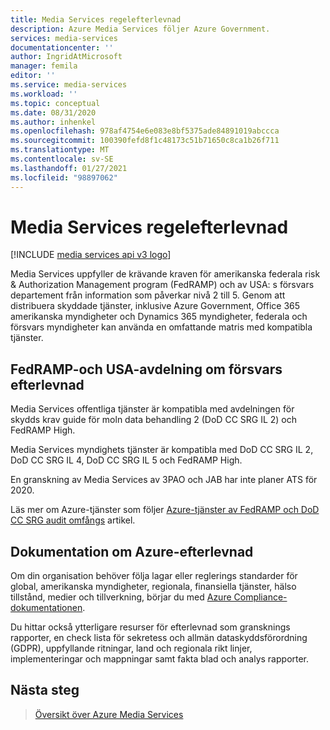 ```yaml
---
title: Media Services regelefterlevnad
description: Azure Media Services följer Azure Government.
services: media-services
documentationcenter: ''
author: IngridAtMicrosoft
manager: femila
editor: ''
ms.service: media-services
ms.workload: ''
ms.topic: conceptual
ms.date: 08/31/2020
ms.author: inhenkel
ms.openlocfilehash: 978af4754e6e083e8bf5375ade84891019abccca
ms.sourcegitcommit: 100390fefd8f1c48173c51b71650c8ca1b26f711
ms.translationtype: MT
ms.contentlocale: sv-SE
ms.lasthandoff: 01/27/2021
ms.locfileid: "98897062"
---
```

# <a name="media-services-regulatory-compliance"></a>Media Services regelefterlevnad

[!INCLUDE [media services api v3 logo](./includes/v3-hr.md)]

Media Services uppfyller de krävande kraven för amerikanska federala risk & Authorization Management program (FedRAMP) och av USA: s försvars departement från information som påverkar nivå 2 till 5. Genom att distribuera skyddade tjänster, inklusive Azure Government, Office 365 amerikanska myndigheter och Dynamics 365 myndigheter, federala och försvars myndigheter kan använda en omfattande matris med kompatibla tjänster.

## <a name="fedramp-and-us-department-of-defense-compliance"></a>FedRAMP-och USA-avdelning om försvars efterlevnad

Media Services offentliga tjänster är kompatibla med avdelningen för skydds krav guide för moln data behandling 2 (DoD CC SRG IL 2) och FedRAMP High.

Media Services myndighets tjänster är kompatibla med DoD CC SRG IL 2, DoD CC SRG IL 4, DoD CC SRG IL 5 och FedRAMP High.

En granskning av Media Services av 3PAO och JAB har inte planer ATS för 2020.

Läs mer om Azure-tjänster som följer [Azure-tjänster av FedRAMP och DoD CC SRG audit omfångs](../../azure-government/compliance/azure-services-in-fedramp-auditscope.md) artikel.

## <a name="azure-compliance-documentation"></a>Dokumentation om Azure-efterlevnad

Om din organisation behöver följa lagar eller reglerings standarder för global, amerikanska myndigheter, regionala, finansiella tjänster, hälso tillstånd, medier och tillverkning, börjar du med [Azure Compliance-dokumentationen](../../compliance/index.yml).

Du hittar också ytterligare resurser för efterlevnad som gransknings rapporter, en check lista för sekretess och allmän dataskyddsförordning (GDPR), uppfyllande ritningar, land och regionala rikt linjer, implementeringar och mappningar samt fakta blad och analys rapporter.

## <a name="next-steps"></a>Nästa steg

> [Översikt över Azure Media Services](media-services-overview.md)